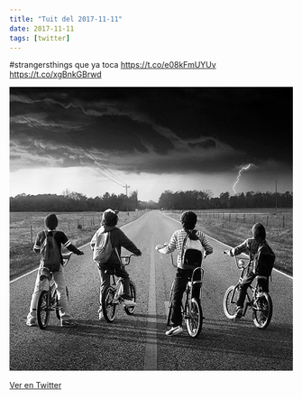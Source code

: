 ```yaml
---
title: "Tuit del 2017-11-11"
date: 2017-11-11
tags: [twitter]
---
```


#strangersthings que ya toca https://t.co/e08kFmUYUv https://t.co/xgBnkGBrwd

![Imagen](/assets/images/929429519106215940-DOX_OJbX0AA6sJR.jpg)

[Ver en Twitter](https://twitter.com/i/web/status/929429519106215940)
